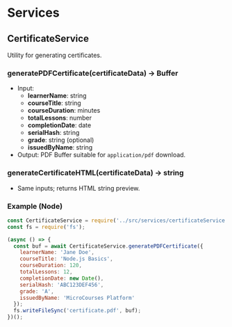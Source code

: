 # Services

## CertificateService
Utility for generating certificates.

### generatePDFCertificate(certificateData) -> Buffer
- Input:
  - **learnerName**: string
  - **courseTitle**: string
  - **courseDuration**: minutes
  - **totalLessons**: number
  - **completionDate**: date
  - **serialHash**: string
  - **grade**: string (optional)
  - **issuedByName**: string
- Output: PDF Buffer suitable for `application/pdf` download.

### generateCertificateHTML(certificateData) -> string
- Same inputs; returns HTML string preview.

### Example (Node)
```js
const CertificateService = require('../src/services/certificateService');
const fs = require('fs');

(async () => {
  const buf = await CertificateService.generatePDFCertificate({
    learnerName: 'Jane Doe',
    courseTitle: 'Node.js Basics',
    courseDuration: 120,
    totalLessons: 12,
    completionDate: new Date(),
    serialHash: 'ABC123DEF456',
    grade: 'A',
    issuedByName: 'MicroCourses Platform'
  });
  fs.writeFileSync('certificate.pdf', buf);
})();
```
